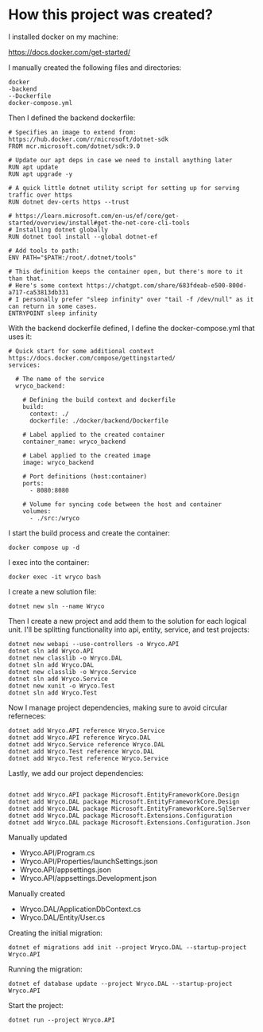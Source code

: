 # How this project was created?

I installed docker on my machine:

https://docs.docker.com/get-started/

I manually created the following files and directories:

```
docker
-backend
--Dockerfile
docker-compose.yml
```

Then I defined the backend dockerfile:

```
# Specifies an image to extend from: https://hub.docker.com/r/microsoft/dotnet-sdk
FROM mcr.microsoft.com/dotnet/sdk:9.0

# Update our apt deps in case we need to install anything later
RUN apt update
RUN apt upgrade -y

# A quick little dotnet utility script for setting up for serving traffic over https
RUN dotnet dev-certs https --trust

# https://learn.microsoft.com/en-us/ef/core/get-started/overview/install#get-the-net-core-cli-tools
# Installing dotnet globally
RUN dotnet tool install --global dotnet-ef

# Add tools to path:
ENV PATH="$PATH:/root/.dotnet/tools"

# This definition keeps the container open, but there's more to it than that.
# Here's some context https://chatgpt.com/share/683fdeab-e500-800d-a717-ca53813db331
# I personally prefer "sleep infinity" over "tail -f /dev/null" as it can return in some cases.
ENTRYPOINT sleep infinity
```

With the backend dockerfile defined, I define the docker-compose.yml that uses it:

```
# Quick start for some additional context https://docs.docker.com/compose/gettingstarted/
services:

  # The name of the service
  wryco_backend:

    # Defining the build context and dockerfile
    build:
      context: ./
      dockerfile: ./docker/backend/Dockerfile

    # Label applied to the created container
    container_name: wryco_backend

    # Label applied to the created image
    image: wryco_backend

    # Port definitions (host:container)
    ports:
      - 8080:8080

    # Volume for syncing code between the host and container
    volumes:
      - ./src:/wryco
```

I start the build process and create the container:

```
docker compose up -d
```

I exec into the container:

```
docker exec -it wryco bash
```

I create a new solution file:

```
dotnet new sln --name Wryco
```

Then I create a new project and add them to the solution for each logical unit. I'll be splitting functionality into api, entity, service, and test projects:

```
dotnet new webapi --use-controllers -o Wryco.API
dotnet sln add Wryco.API
dotnet new classlib -o Wryco.DAL
dotnet sln add Wryco.DAL
dotnet new classlib -o Wryco.Service
dotnet sln add Wryco.Service
dotnet new xunit -o Wryco.Test
dotnet sln add Wryco.Test
```

Now I manage project dependencies, making sure to avoid circular referneces:

```
dotnet add Wryco.API reference Wryco.Service
dotnet add Wryco.API reference Wryco.DAL
dotnet add Wryco.Service reference Wryco.DAL
dotnet add Wryco.Test reference Wryco.DAL
dotnet add Wryco.Test reference Wryco.Service
```

Lastly, we add our project dependencies:

```

dotnet add Wryco.API package Microsoft.EntityFrameworkCore.Design
dotnet add Wryco.DAL package Microsoft.EntityFrameworkCore.Design
dotnet add Wryco.DAL package Microsoft.EntityFrameworkCore.SqlServer
dotnet add Wryco.DAL package Microsoft.Extensions.Configuration
dotnet add Wryco.DAL package Microsoft.Extensions.Configuration.Json
```

Manually updated
- Wryco.API/Program.cs
- Wryco.API/Properties/launchSettings.json
- Wryco.API/appsettings.json
- Wryco.API/appsettings.Development.json

Manually created
- Wryco.DAL/ApplicationDbContext.cs
- Wryco.DAL/Entity/User.cs

Creating the initial migration:

```
dotnet ef migrations add init --project Wryco.DAL --startup-project Wryco.API
```

Running the migration:

```
dotnet ef database update --project Wryco.DAL --startup-project Wryco.API
```

Start the project:

```
dotnet run --project Wryco.API
```
